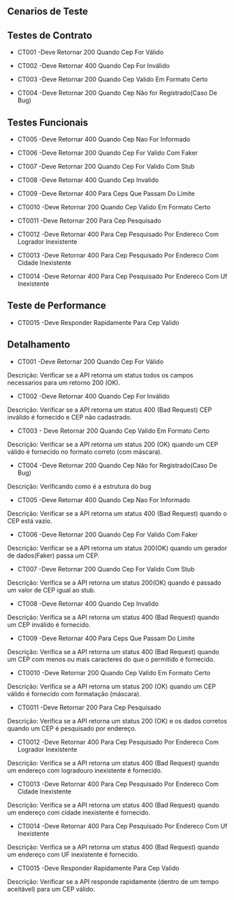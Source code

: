
## Cenarios de Teste

## Testes de Contrato 

- CT001 -Deve Retornar 200 Quando Cep For Válido

- CT002 -Deve Retornar 400 Quando Cep For Inválido

- CT003 -Deve Retornar 200 Quando Cep Valido Em Formato Certo

- CT004 -Deve Retornar 200 Quando Cep Não for Registrado(Caso De Bug)

## Testes Funcionais 

- CT005 -Deve Retornar 400 Quando Cep Nao For Informado

- CT006 -Deve Retornar 200 Quando Cep For Valido Com Faker

- CT007 -Deve Retornar 200 Quando Cep For Valido Com Stub

- CT008 -Deve Retornar 400 Quando Cep Invalido

- CT009 -Deve Retornar 400 Para Ceps Que Passam Do Limite

- CT0010 -Deve Retornar 200 Quando Cep Valido Em Formato Certo

- CT0011 -Deve Retornar 200 Para Cep Pesquisado

- CT0012 -Deve Retornar 400 Para Cep Pesquisado Por Endereco Com Logrador Inexistente

- CT0013 -Deve Retornar 400 Para Cep Pesquisado Por Endereco Com Cidade Inexistente

- CT0014 -Deve Retornar 400 Para Cep Pesquisado Por Endereco Com Uf Inexistente

## Teste  de Performance 

- CT0015 -Deve Responder Rapidamente Para Cep Valido

## Detalhamento 

- CT001 -Deve Retornar 200 Quando Cep For Válido

Descrição: Verificar se a API retorna um status
todos os campos necessarios para um retorno 200 (OK).

- CT002 -Deve Retornar 400 Quando Cep For Inválido

Descrição: Verificar se a API retorna um status 400
(Bad Request) CEP inválido é fornecido e CEP não cadastrado.

- CT003 - Deve Retornar 200 Quando Cep Valido Em Formato Certo

Descrição: Verificar se a API retorna um status 200 (OK) quando 
um CEP válido é fornecido no formato correto (com máscara).

- CT004 -Deve Retornar 200 Quando Cep Não for Registrado(Caso De Bug)

Descrição: Verificando como é a estrutura do bug

- CT005 -Deve Retornar 400 Quando Cep Nao For Informado

Descrição: Verificar se a API retorna um status 400
(Bad Request) quando o CEP está vazio.

- CT006 -Deve Retornar 200 Quando Cep For Valido Com Faker

Descrição: Verificar se a API retorna um status 200(OK) 
quando um gerador de dados(Faker) passa um CEP.

- CT007 -Deve Retornar 200 Quando Cep For Valido Com Stub

Descrição: Verifica se a API retorna um status 200(OK) 
quando é passado um valor de CEP igual ao stub.

- CT008 -Deve Retornar 400 Quando Cep Invalido

Descrição: Verifica se a API retorna um status 400
(Bad Request) quando um CEP inválido é fornecido.

- CT009 -Deve Retornar 400 Para Ceps Que Passam Do Limite

Descrição: Verifica se a API retorna um status 400
(Bad Request) quando um CEP com menos ou mais caracteres 
do que o permitido é fornecido.

- CT0010 -Deve Retornar 200 Quando Cep Valido Em Formato Certo

Descrição: Verifica se a API retorna um status 200 (OK) quando 
um CEP válido é fornecido com formatação (máscara).

- CT0011 -Deve Retornar 200 Para Cep Pesquisado

Descrição: Verifica se a API retorna um status 200 (OK) e os 
dados corretos quando um CEP é pesquisado por endereço.

- CT0012 -Deve Retornar 400 Para Cep Pesquisado Por Endereco Com Logrador Inexistente

Descrição: Verifica se a API retorna um status 400 (Bad Request) 
quando um endereço com logradouro inexistente é fornecido.

- CT0013 -Deve Retornar 400 Para Cep Pesquisado Por Endereco Com Cidade Inexistente

Descrição: Verifica se a API retorna um status 400 (Bad Request)
quando um endereço com cidade inexistente é fornecido.

- CT0014 -Deve Retornar 400 Para Cep Pesquisado Por Endereco Com Uf Inexistente

Descrição: Verifica se a API retorna um status 400 (Bad Request) 
quando um endereço com UF inexistente é fornecido.

- CT0015 -Deve Responder Rapidamente Para Cep Valido
 
Descrição: Verificar se a API responde rapidamente (dentro de um tempo aceitável) para um CEP válido.